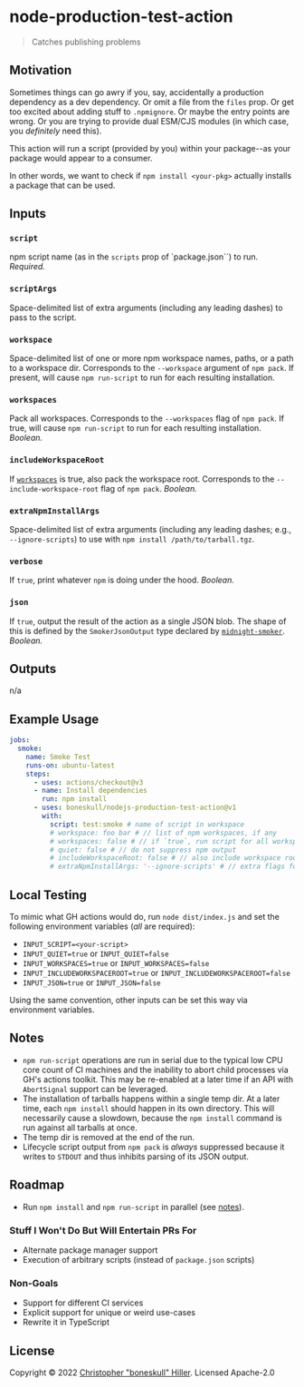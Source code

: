 # node-production-test-action

> Catches publishing problems

## Motivation

Sometimes things can go awry if you, say, accidentally a production dependency as a dev dependency. Or omit a file from the `files` prop. Or get too excited about adding stuff to `.npmignore`. Or maybe the entry points are wrong. Or you are trying to provide dual ESM/CJS modules (in which case, you _definitely_ need this).

This action will run a script (provided by you) within your package--as your package would appear to a consumer.

In other words, we want to check if `npm install <your-pkg>` actually installs a package that can be used.

## Inputs

### `script`

npm script name (as in the `scripts` prop of `package.json``) to run. _Required._

### `scriptArgs`

Space-delimited list of extra arguments (including any leading dashes) to pass to the script.

### `workspace`

Space-delimited list of one or more npm workspace names, paths, or a path to a workspace dir. Corresponds to the `--workspace` argument of `npm pack`. If present, will cause `npm run-script` to run for each resulting installation.

### `workspaces`

Pack all workspaces. Corresponds to the `--workspaces` flag of `npm pack`. If true, will cause `npm run-script` to run for each resulting installation. _Boolean._

### `includeWorkspaceRoot`

If [`workspaces`](#workspaces) is true, also pack the workspace root. Corresponds to the `--include-workspace-root` flag of `npm pack`. _Boolean._

### `extraNpmInstallArgs`

Space-delimited list of extra arguments (including any leading dashes; e.g., `--ignore-scripts`) to use with `npm install /path/to/tarball.tgz`.

### `verbose`

If `true`, print whatever `npm` is doing under the hood. _Boolean._

### `json`

If `true`, output the result of the action as a single JSON blob.  The shape of this is defined by the `SmokerJsonOutput` type declared by [`midnight-smoker`](https://github.com/boneskull/midnight-smoker). _Boolean._

## Outputs

n/a

## Example Usage

```yaml
jobs:
  smoke:
    name: Smoke Test
    runs-on: ubuntu-latest
    steps:
      - uses: actions/checkout@v3
      - name: Install dependencies
        run: npm install
      - uses: boneskull/nodejs-production-test-action@v1
        with:
          script: test:smoke # name of script in workspace
          # workspace: foo bar # // list of npm workspaces, if any
          # workspaces: false # // if `true`, run script for all workspaces
          # quiet: false # // do not suppress npm output
          # includeWorkspaceRoot: false # // also include workspace root if `workspaces` is true
          # extraNpmInstallArgs: '--ignore-scripts' # // extra flags for `npm install` of tarball (space-delimited), if needed
```

## Local Testing

To mimic what GH actions would do, run `node dist/index.js` and set the following environment variables (_all_ are required):

- `INPUT_SCRIPT=<your-script>`
- `INPUT_QUIET=true` or `INPUT_QUIET=false`
- `INPUT_WORKSPACES=true` or `INPUT_WORKSPACES=false`
- `INPUT_INCLUDEWORKSPACEROOT=true` or `INPUT_INCLUDEWORKSPACEROOT=false`
- `INPUT_JSON=true` or `INPUT_JSON=false`

Using the same convention, other inputs can be set this way via environment variables.

## Notes

- `npm run-script` operations are run in serial due to the typical low CPU core count of CI machines and the inability to abort child processes via GH's actions toolkit. This may be re-enabled at a later time if an API with `AbortSignal` support can be leveraged.
- The installation of tarballs happens within a single temp dir. At a later time, each `npm install` should happen in its own directory. This will necessarily cause a slowdown, because the `npm install` command is run against all tarballs at once.
- The temp dir is removed at the end of the run.
- Lifecycle script output from `npm pack` is _always_ suppressed because it writes to `STDOUT` and thus inhibits parsing of its JSON output.

## Roadmap

- Run `npm install` and `npm run-script` in parallel (see [notes](#notes)).

### Stuff I Won't Do But Will Entertain PRs For

- Alternate package manager support
- Execution of arbitrary scripts (instead of `package.json` scripts)

### Non-Goals

- Support for different CI services
- Explicit support for unique or weird use-cases
- Rewrite it in TypeScript

## License

Copyright © 2022 [Christopher "boneskull" Hiller](https://github.com/boneskull).  Licensed Apache-2.0
